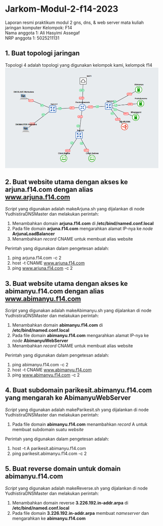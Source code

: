 # Jarkom-Modul-2-f14-2023
Laporan resmi praktikum modul 2 gns, dns, &amp; web server mata kuliah jaringan komputer
Kelompok: F14 <br />
Nama anggota 1: Ali Hasyimi Assegaf <br />
NRP anggota 1: 5025211131 <br />

## 1. Buat topologi jaringan
Topologi 4 adalah topologi yang digunakan kelompok kami, kelompok f14<br />
![Topologi 4](media/topologi.png)

## 2. Buat website utama dengan akses ke arjuna.f14.com dengan alias www.arjuna.f14.com
_Script_ yang digunakan adalah makeArjuna.sh yang dijalankan di node YudhistiraDNSMaster dan melakukan perintah:
1. Menambahkan domain **arjuna.f14.com** di **/etc/bind/named.conf.local**
2. Pada file domain **arjuna.f14.com** mengarahkan alamat IP-nya ke _node_ **ArjunaLoadBalancer**
3. Menambahkan _record_ CNAME untuk membuat alias website<br />

Perintah yang digunakan dalam pengetesan adalah:<br />
1. ping arjuna.f14.com -c 2
2. host -t CNAME www.arjuna.f14.com
3. ping www.arjuna.f14.com -c 2<br />


## 3. Buat website utama dengan akses ke abimanyu.f14.com dengan alias www.abimanyu.f14.com
_Script_ yang digunakan adalah makeAbimanyu.sh yang dijalankan di node YudhistiraDNSMaster dan melakukan perintah:
1. Menambahkan domain **abimanyu.f14.com** di **/etc/bind/named.conf.local**
2. Pada file domain **abimanyu.f14.com** mengarahkan alamat IP-nya ke _node_ **AbimanyuWebServer**
3. Menambahkan _record_ CNAME untuk membuat alias website<br />

Perintah yang digunakan dalam pengetesan adalah:<br />
1. ping abimanyu.f14.com -c 2
2. host -t CNAME www.abimanyu.f14.com
3. ping www.abimanyu.f14.com -c 2<br />

## 4. Buat subdomain parikesit.abimanyu.f14.com yang mengarah ke AbimanyuWebServer
_Script_ yang digunakan adalah makeParikesit.sh yang dijalankan di node YudhistiraDNSMaster dan melakukan perintah:
1. Pada file domain **abimanyu.f14.com** menambahkan _record_ A untuk membuat subdomain suatu _website_<br />

Perintah yang digunakan dalam pengetesan adalah:<br />
1. host -t A parikesit.abimanyu.f14.com
2. ping parikesit.abimanyu.f14.com -c 2<br />

## 5. Buat reverse domain untuk domain abimanyu.f14.com
_Script_ yang digunakan adalah makeReverse.sh yang dijalankan di node YudhistiraDNSMaster dan melakukan perintah:
1. Menambahkan domain reverse **3.226.192.in-addr.arpa** di **/etc/bind/named.conf.local**
2. Pada file domain **3.226.192.in-addr.arpa** membuat _nameserver_ dan mengarahkan ke **abimanyu.f14.com**<br />
